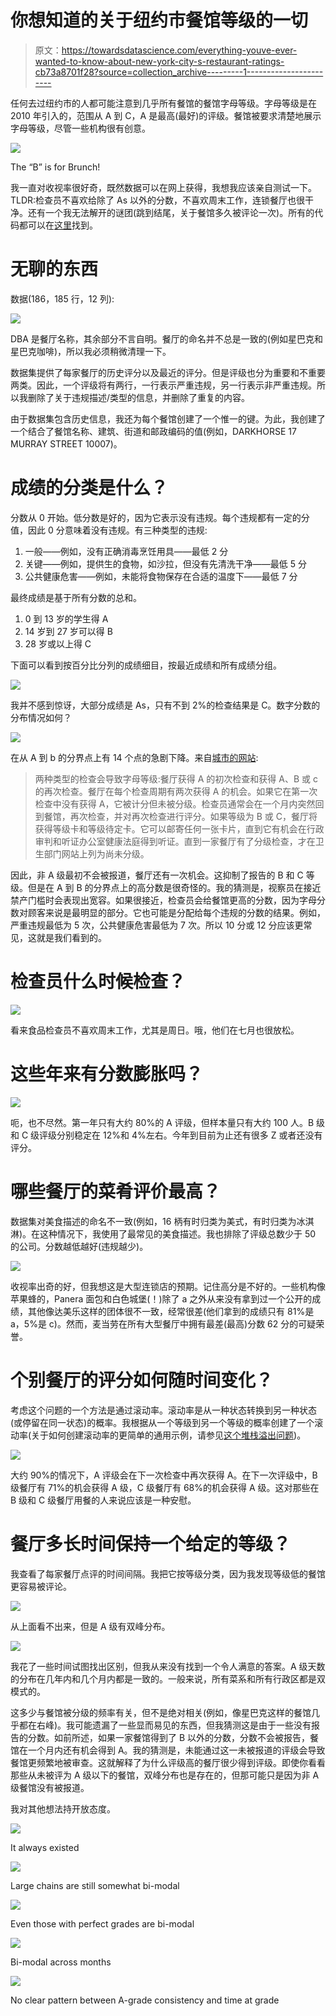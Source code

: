 # 你想知道的关于纽约市餐馆等级的一切

> 原文：<https://towardsdatascience.com/everything-youve-ever-wanted-to-know-about-new-york-city-s-restaurant-ratings-cb73a8701f28?source=collection_archive---------1----------------------->

任何去过纽约市的人都可能注意到几乎所有餐馆的餐馆字母等级。字母等级是在 2010 年引入的，范围从 A 到 C，A 是最高(最好)的评级。餐馆被要求清楚地展示字母等级，尽管一些机构很有创意。

![](img/d2accced3b2d613b2099d3329e5f9d83.png)

The “B” is for Brunch!

我一直对收视率很好奇，既然数据可以在网上获得，我想我应该亲自测试一下。TLDR:检查员不喜欢给除了 As 以外的分数，不喜欢周末工作，连锁餐厅也很干净。还有一个我无法解开的谜团(跳到结尾，关于餐馆多久被评论一次)。所有的代码都可以在[这里](https://github.com/breeko/nyc_restaurants/blob/master/nyc_restaurants.ipynb)找到。

# 无聊的东西

数据(186，185 行，12 列):

![](img/582f4d31867b2099f10315309cab90bd.png)

DBA 是餐厅名称，其余部分不言自明。餐厅的命名并不总是一致的(例如星巴克和星巴克咖啡)，所以我必须稍微清理一下。

数据集提供了每家餐厅的历史评分以及最近的评分。但是评级也分为重要和不重要两类。因此，一个评级将有两行，一行表示严重违规，另一行表示非严重违规。所以我删除了关于违规描述/类型的信息，并删除了重复的内容。

由于数据集包含历史信息，我还为每个餐馆创建了一个惟一的键。为此，我创建了一个结合了餐馆名称、建筑、街道和邮政编码的值(例如，DARKHORSE 17 MURRAY STREET 10007)。

# 成绩的分类是什么？

分数从 0 开始。低分数是好的，因为它表示没有违规。每个违规都有一定的分值，因此 0 分意味着没有违规。有三种类型的违规:

1.  一般——例如，没有正确消毒烹饪用具——最低 2 分
2.  关键——例如，提供生的食物，如沙拉，但没有先清洗干净——最低 5 分
3.  公共健康危害——例如，未能将食物保存在合适的温度下——最低 7 分

最终成绩是基于所有分数的总和。

1.  0 到 13 岁的学生得 A
2.  14 岁到 27 岁可以得 B
3.  28 岁或以上得 C

下面可以看到按百分比分列的成绩细目，按最近成绩和所有成绩分组。

![](img/d6c694529d35b0ea7e392e406e6608b7.png)

我并不感到惊讶，大部分成绩是 As，只有不到 2%的检查结果是 C。数字分数的分布情况如何？

![](img/e1ef99e202b5011c891bb33bb0fa9228.png)

在从 A 到 b 的分界点上有 14 个点的急剧下降。来自[城市的网站](http://www1.nyc.gov/assets/doh/downloads/pdf/rii/how-we-score-grade.pdf):

> 两种类型的检查会导致字母等级:餐厅获得 A 的初次检查和获得 A、B 或 c 的再次检查。餐厅在每个检查周期有两次获得 A 的机会。如果它在第一次检查中没有获得 A，它被计分但未被分级。检查员通常会在一个月内突然回到餐馆，再次检查，并对再次检查进行评分。如果等级为 B 或 C，餐厅将获得等级卡和等级待定卡。它可以邮寄任何一张卡片，直到它有机会在行政审判和听证办公室健康法庭得到听证。直到一家餐厅有了分级检查，才在卫生部门网站上列为尚未分级。

因此，非 A 级最初不会被报道，餐厅还有一次机会。这抑制了报告的 B 和 C 等级。但是在 A 到 B 的分界点上的高分数是很奇怪的。我的猜测是，视察员在接近禁产门槛时会表现出宽容。如果很接近，检查员会给餐馆更高的分数，因为字母分数对顾客来说是最明显的部分。它也可能是分配给每个违规的分数的结果。例如，严重违规最低为 5 次，公共健康危害最低为 7 次。所以 10 分或 12 分应该更常见，这就是我们看到的。

# 检查员什么时候检查？

![](img/57599057cd06f4d91e6dad4dbcd23947.png)

看来食品检查员不喜欢周末工作，尤其是周日。哦，他们在七月也很放松。

# 这些年来有分数膨胀吗？

![](img/39cd054fd4318ed02daa2d9621693915.png)

呃，也不尽然。第一年只有大约 80%的 A 评级，但样本量只有大约 100 人。B 级和 C 级评级分别稳定在 12%和 4%左右。今年到目前为止还有很多 Z 或者还没有评分。

# 哪些餐厅的菜肴评价最高？

数据集对美食描述的命名不一致(例如，16 柄有时归类为美式，有时归类为冰淇淋)。在这种情况下，我使用了最常见的美食描述。我也排除了评级总数少于 50 的公司。分数越低越好(违规越少)。

![](img/24bbee9d4fa7af09738bbc2263070d7c.png)

收视率出奇的好，但我想这是大型连锁店的预期。记住高分是不好的。一些机构像苹果蜂的，Panera 面包和白色城堡(！)除了 a 之外从来没有拿到过一个公开的成绩，其他像达美乐这样的团体很不一致，经常很差(他们拿到的成绩只有 81%是 a，5%是 c)。然而，麦当劳在所有大型餐厅中拥有最差(最高)分数 62 分的可疑荣誉。

# 个别餐厅的评分如何随时间变化？

考虑这个问题的一个方法是通过滚动率。滚动率是从一种状态转换到另一种状态(或停留在同一状态)的概率。我根据从一个等级到另一个等级的概率创建了一个滚动率(关于如何创建滚动率的更简单的通用示例，请参见[这个堆栈溢出问题](https://stackoverflow.com/questions/48671636/designing-a-roll-rate-transition-martix-table-in-python/49319388#49319388))。

![](img/cb203da527b8f372a61770ee3423d6e3.png)

大约 90%的情况下，A 评级会在下一次检查中再次获得 A。在下一次评级中，B 级餐厅有 71%的机会获得 A 级，C 级餐厅有 68%的机会获得 A 级。这对那些在 B 级和 C 级餐厅用餐的人来说应该是一种安慰。

# 餐厅多长时间保持一个给定的等级？

我查看了每家餐厅点评的时间间隔。我把它按等级分类，因为我发现等级低的餐馆更容易被评论。

![](img/8d1aca48ce858854821111c1fb1c151b.png)

从上面看不出来，但是 A 级有双峰分布。

![](img/69a0a642e93e34eca410191a3a662b73.png)

我花了一些时间试图找出区别，但我从来没有找到一个令人满意的答案。A 级天数的分布在几年内和几个月内都是一致的。一般来说，所有菜系和所有行政区都是双模式的。

这多少与餐馆被分级的频率有关，但不是绝对相关(例如，像星巴克这样的餐馆几乎都在右峰)。我可能遗漏了一些显而易见的东西，但我猜测这是由于一些没有报告的分数。如前所述，如果一家餐馆得到了 B 以外的分数，分数不会被报告，餐馆在一个月内还有机会得到 A。我的猜测是，未能通过这一未被报道的评级会导致餐馆更频繁地被审查。这就解释了为什么评级高的餐厅很少得到评级。即使你看看那些从未被评为 A 级以下的餐馆，双峰分布也是存在的，但那可能只是因为非 A 级餐馆没有被报道。

我对其他想法持开放态度。

![](img/95d0a52ff8ae4fd117590ab1d770876f.png)

It always existed

![](img/d981ec878dcc44eefbd9a03085e76a75.png)

Large chains are still somewhat bi-modal

![](img/e8fe66c665b0cfe1b4eebf561b872ff1.png)

Even those with perfect grades are bi-modal

![](img/e3969c2ef7e0fa503439c57112fba124.png)

Bi-modal across months

![](img/eab7ace25e15dacc16fd3602d3fe0560.png)

No clear pattern between A-grade consistency and time at grade